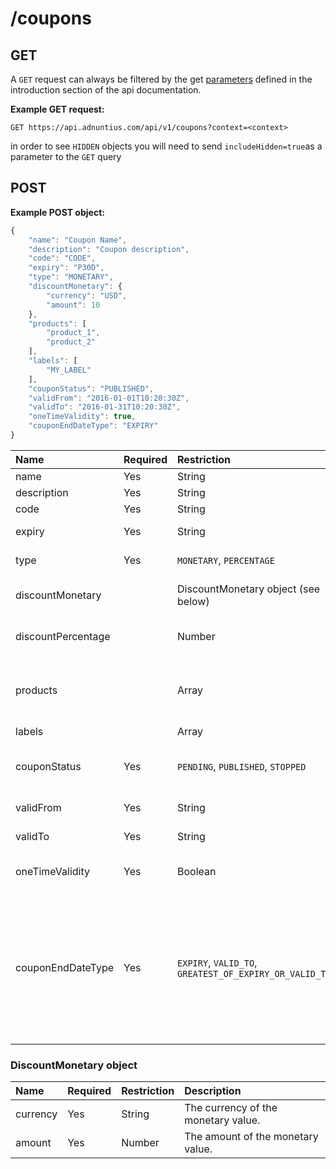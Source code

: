 # /coupons

## GET

A `GET` request can always be filtered by the get [parameters](http://docs.adnuntius.com/api/api-requests) defined in the introduction section of the api documentation.

**Example GET request:**

```http
GET https://api.adnuntius.com/api/v1/coupons?context=<context>
```

in order to see `HIDDEN` objects you will need to send `includeHidden=true`as a parameter to the `GET` query

## POST

**Example POST object:**

```javascript
{
    "name": "Coupon Name",
    "description": "Coupon description",
    "code": "CODE",
    "expiry": "P30D",
    "type": "MONETARY",
    "discountMonetary": {
        "currency": "USD",
        "amount": 10
    },
    "products": [ 
        "product_1",
        "product_2"
    ],
    "labels": [
        "MY_LABEL"
    ],
    "couponStatus": "PUBLISHED",
    "validFrom": "2016-01-01T10:20:30Z",
    "validTo": "2016-01-31T10:20:30Z",
    "oneTimeValidity": true,
    "couponEndDateType": "EXPIRY"
}
```

| Name | Required | Restriction | Description |
| :--- | :--- | :--- | :--- |
| name | Yes | String | The name of the coupon. |
| description | Yes | String | The description of the coupon. |
| code | Yes | String | The promo code for the coupon. |
| expiry | Yes | String | The expiry period of the coupon. |
| type | Yes | `MONETARY`, `PERCENTAGE` | The discount type of the coupon. |
| discountMonetary |  | DiscountMonetary object \(see below\) | The monetary value of the coupon. This is required if discountType is `MONETARY`. |
| discountPercentage |  | Number | The percentage value of the coupon. This is required if discountType is `PERCENTAGE`. |
| products |  | Array | An array of Products that are eligible for the coupon discount. If no products are selected then the coupon will apply to all products. |
| labels |  | Array | For searching purposes. |
| couponStatus | Yes | `PENDING`, `PUBLISHED`, `STOPPED` | The status of the coupon. Once the coupon is `PUBLISHED` the detail of the coupon cannot be changed. |
| validFrom | Yes | String | An ISO 8601 date and time of when coupon is valid from. |
| validTo | Yes | String | An ISO 8601 date and time of when coupon is valid to. |
| oneTimeValidity | Yes | Boolean | Specify whether the coupon is valid once. If true it is only valid once and cannot be reapplied. |
| couponEndDateType | Yes | `EXPIRY`, `VALID_TO`, `GREATEST_OF_EXPIRY_OR_VALID_TO` | Specify when the coupon can be used until. For `EXPIRY` the coupon must be used before the `expiry` period has ended. For `VALID_TO` the coupon must be used before the `validTo` date. For `GREATEST_OF_EXPIRY_OR_VALID_TO` the coupon must be used before the latest value of `expiry` period has ended or before `validTo` date.  |

### DiscountMonetary object

| Name | Required | Restriction | Description |
| :--- | :--- | :--- | :--- |
| currency | Yes | String | The currency of the monetary value. |
| amount | Yes | Number | The amount of the monetary value. |
